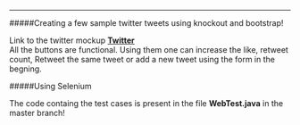 ____
#####Creating a few sample twitter tweets using knockout and bootstrap!

Link to the twitter mockup **[Twitter](https://pages.github.ncsu.edu/sgarg7/HW3/)**  
All the buttons are functional. Using them one can increase the like, retweet count, Retweet the same tweet or add a new tweet using the form in the begning.

#####Using Selenium

The code containg the test cases is present in the file **WebTest.java** in the master branch! 
